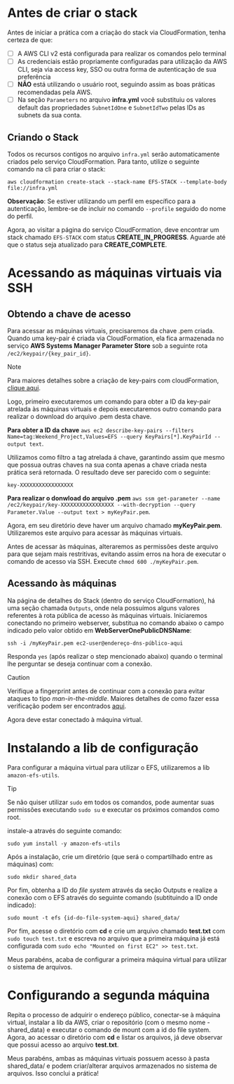 # Antes de criar o stack

Antes de iniciar a prática com a criação do stack via CloudFormation, tenha certeza de que:

- [ ] A AWS CLI v2 está configurada para realizar os comandos pelo terminal
- [ ] As credenciais estão propriamente configuradas para utilização da AWS CLI, seja via access key, SSO ou outra forma de autenticação de sua preferência
- [ ] **NÃO** está utilizando o usuário root, seguindo assim as boas práticas recomendadas pela AWS.
- [ ] Na seção `Parameters` no arquivo **infra.yml** você substituiu os valores default das propriedades `SubnetIdOne` e `SubnetIdTwo` pelas IDs as subnets da sua conta.

## Criando o Stack

Todos os recursos contigos no arquivo `infra.yml` serão automaticamente criados pelo serviço CloudFormation. Para tanto, utilize o seguinte comando na cli para criar o stack:

`aws cloudformation create-stack --stack-name EFS-STACK --template-body file://infra.yml`

**Observação**: Se estiver utilizando um perfil em específico para a autenticação, lembre-se de incluir no comando `--profile` seguido do nome do perfil.

Agora, ao visitar a página do serviço CloudFormation, deve encontrar um stack chamado `EFS-STACK` com status **CREATE_IN_PROGRESS**. Aguarde até que o status seja atualizado para **CREATE_COMPLETE**.

# Acessando as máquinas virtuais via SSH

## Obtendo a chave de acesso

Para acessar as máquinas virtuais, precisaremos da chave .pem criada. Quando uma key-pair é criada via CloudFormation, ela fica armazenada no serviço **AWS Systems Manager Parameter Store** sob a seguinte rota `/ec2/keypair/{key_pair_id}`.

> [!NOTE]
> Para maiores detalhes sobre a criação de key-pairs com cloudFormation, [clique aqui](https://docs.aws.amazon.com/AWSCloudFormation/latest/UserGuide/aws-resource-ec2-keypair.html#aws-resource-ec2-keypair-syntax).

Logo, primeiro executaremos um comando para obter a ID da key-pair atrelada às máquinas virtuais e depois executaremos outro comando para realizar o download do arquivo .pem desta chave.

**Para obter a ID da chave**
`aws ec2 describe-key-pairs --filters Name=tag:Weekend_Project,Values=EFS --query KeyPairs[*].KeyPairId --output text`.

Utilizamos como filtro a tag atrelada á chave, garantindo assim que mesmo que possua outras chaves na sua conta apenas a chave criada nesta prática será retornada. O resultado deve ser parecido com o seguinte:

`key-XXXXXXXXXXXXXXXXX`

**Para realizar o donwload do arquivo .pem**
`aws ssm get-parameter --name /ec2/keypair/key-XXXXXXXXXXXXXXXXX --with-decryption --query Parameter.Value --output text > myKeyPair.pem`.

Agora, em seu diretório deve haver um arquivo chamado **myKeyPair.pem**. Utilizaremos este arquivo para acessar às máquinas virtuais.

Antes de acessar às máquinas, alteraremos as permissões deste arquivo para que sejam mais restritivas, evitando assim erros na hora de executar o comando de acesso via SSH. Execute `chmod 600 ./myKeyPair.pem`.

## Acessando às máquinas

Na página de detalhes do Stack (dentro do serviço CloudFormation), há uma seção chamada `Outputs`, onde nela possuímos alguns valores referentes à rota pública de acesso às máquinas virtuais. Iniciaremos conectando no primeiro webserver, substitua no comando abaixo o campo indicado pelo valor obtido em **WebServerOnePublicDNSName**:

`ssh -i /myKeyPair.pem ec2-user@endereço-dns-público-aqui`

Responda `yes` (após realizar o step mencionado abaixo) quando o terminal lhe perguntar se deseja continuar com a conexão.

> [!CAUTION]
> Verifique a fingerprint antes de continuar com a conexão para evitar ataques to tipo _man-in-the-middle_. Maiores detalhes de como fazer essa verificação podem ser encontrados [aqui](https://docs.aws.amazon.com/pt_br/AWSEC2/latest/UserGuide/connect-linux-inst-ssh.html).

Agora deve estar conectado à máquina virtual.

# Instalando a lib de configuração

Para configurar a máquina virtual para utilizar o EFS, utilizaremos a lib `amazon-efs-utils`.

> [!TIP]
> Se não quiser utilizar `sudo` em todos os comandos, pode aumentar suas permissões executando `sudo su` e executar os próximos comandos como root.

instale-a através do seguinte comando:

`sudo yum install -y amazon-efs-utils`

Após a instalação, crie um diretório (que será o compartilhado entre as máquinas) com:

`sudo mkdir shared_data`

Por fim, obtenha a ID do _file system_ através da seção Outputs e realize a conexão com o EFS através do seguinte comando (subtituindo a ID onde indicado):

`sudo mount -t efs {id-do-file-system-aqui} shared_data/`

Por fim, acesse o diretório com **cd** e crie um arquivo chamado **test.txt** com `sudo touch test.txt` e escreva no arquivo que a primeira máquina já está configurada com `sudo echo "Mounted on first EC2" >> test.txt`.

Meus parabéns, acaba de configurar a primeira máquina virtual para utilizar o sistema de arquivos.

# Configurando a segunda máquina

Repita o processo de adquirir o endereço público, conectar-se à máquina virtual, instalar a lib da AWS, criar o repositório (com o mesmo nome - shared_data) e executar o comando de mount com a id do file system. Agora, ao acessar o diretório com **cd** e listar os arquivos, já deve observar que possui acesso ao arquivo **test.txt**.

Meus parabéns, ambas as máquinas virtuais possuem acesso à pasta shared_data/ e podem criar/alterar arquivos armazenados no sistema de arquivos. Isso conclui a prática!
